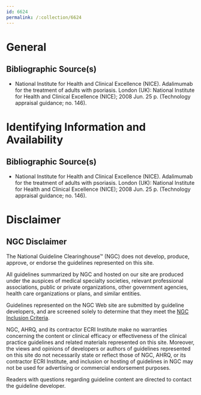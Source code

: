 ```yaml
---
id: 6624
permalink: /:collection/6624
---
```


# General

## Bibliographic Source(s)

- National Institute for Health and Clinical Excellence (NICE). Adalimumab for the treatment of adults with psoriasis. London (UK): National Institute for Health and Clinical Excellence (NICE); 2008 Jun. 25 p. (Technology appraisal guidance; no. 146).

# Identifying Information and Availability

## Bibliographic Source(s)

- National Institute for Health and Clinical Excellence (NICE). Adalimumab for the treatment of adults with psoriasis. London (UK): National Institute for Health and Clinical Excellence (NICE); 2008 Jun. 25 p. (Technology appraisal guidance; no. 146).

# Disclaimer

## NGC Disclaimer

The National Guideline Clearinghouse™ (NGC) does not develop, produce, approve, or endorse the guidelines represented on this site.

All guidelines summarized by NGC and hosted on our site are produced under the auspices of medical specialty societies, relevant professional associations, public or private organizations, other government agencies, health care organizations or plans, and similar entities.

Guidelines represented on the NGC Web site are submitted by guideline developers, and are screened solely to determine that they meet the [NGC Inclusion Criteria](/help-and-about/summaries/inclusion-criteria).

NGC, AHRQ, and its contractor ECRI Institute make no warranties concerning the content or clinical efficacy or effectiveness of the clinical practice guidelines and related materials represented on this site. Moreover, the views and opinions of developers or authors of guidelines represented on this site do not necessarily state or reflect those of NGC, AHRQ, or its contractor ECRI Institute, and inclusion or hosting of guidelines in NGC may not be used for advertising or commercial endorsement purposes.

Readers with questions regarding guideline content are directed to contact the guideline developer.

